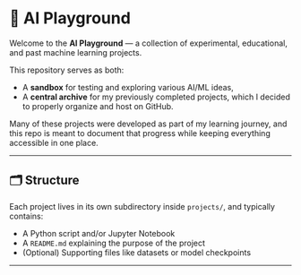 # 🧠 AI Playground

Welcome to the **AI Playground** — a collection of experimental, educational, and past machine learning projects.

This repository serves as both:
- A **sandbox** for testing and exploring various AI/ML ideas,
- A **central archive** for my previously completed projects, which I decided to properly organize and host on GitHub.

Many of these projects were developed as part of my learning journey, and this repo is meant to document that progress while keeping everything accessible in one place.

---

## 🗂 Structure

Each project lives in its own subdirectory inside `projects/`, and typically contains:
- A Python script and/or Jupyter Notebook
- A `README.md` explaining the purpose of the project
- (Optional) Supporting files like datasets or model checkpoints

---